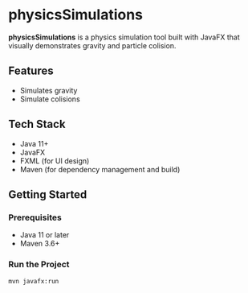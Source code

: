 # physicsSimulations

**physicsSimulations** is a physics simulation tool built with JavaFX that visually demonstrates gravity and particle colision.

## Features

- Simulates gravity
- Simulate colisions

## Tech Stack

- Java 11+
- JavaFX
- FXML (for UI design)
- Maven (for dependency management and build)

## Getting Started

### Prerequisites

- Java 11 or later
- Maven 3.6+

### Run the Project

```bash
mvn javafx:run
